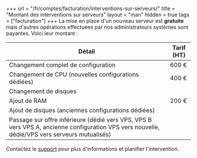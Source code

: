 +++
url = "/fr/comptes/facturation/interventions-sur-serveurs/"
title = "Montant des interventions sur serveurs"
layout = "man"
hidden = true
tags = ["facturation"]
+++
La mise en place d'un nouveau serveur est **gratuite** mais d'autres opérations effectuées par nos administrateurs systèmes sont payantes. Voici leur montant :

|Détail                                                                                                                                       |Tarif (HT)|
|---------------------------------------------------------------------------------------------------------------------------------------------|----------|
|Changement complet de configuration                                                                                                          |600 €     |
|Changement de CPU (nouvelles configurations dédiées)                                                                                         |400 €     |
|Changement de disques                                                                                                                        |          |
|Ajout de RAM                                                                                                                                 |200 €     |
|Ajout de disques (anciennes configurations dédiées)                                                                                          |          |
|Passage sur offre inférieure (dédié vers VPS, VPS B vers VPS A, ancienne configuration VPS vers nouvelle, dédié/VPS vers serveurs mutualisés)|          |

Contactez le [support](https://admin.alwaysdata.com/support/add/) pour plus d'informations et planifier l'intervention.
